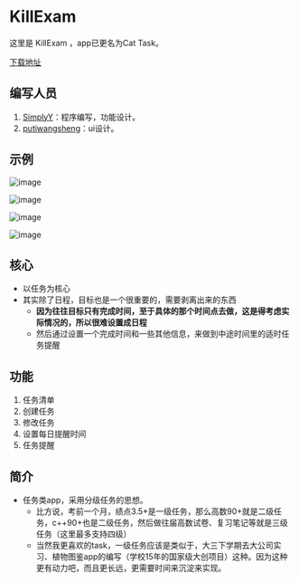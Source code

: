 KillExam
========
这里是 KillExam ，app已更名为Cat Task。


[下载地址](https://github.com/jnSimpler/KillExam/releases)

编写人员
---
1. [SimplyY](http://simplyy.github.io/pages/about.html)：程序编写，功能设计。
2. [putiwangsheng](https://github.com/putiwangsheng)：ui设计。

示例
---
![image](https://cloud.githubusercontent.com/assets/8455579/9954329/b5073ea0-5e1a-11e5-9f86-7a036818820d.png)

![image](https://cloud.githubusercontent.com/assets/8455579/9954332/b7233f18-5e1a-11e5-8635-a61c509dba5e.png)

![image](https://cloud.githubusercontent.com/assets/8455579/9954324/af8432da-5e1a-11e5-8a7c-0a830432d781.png)

![image](https://cloud.githubusercontent.com/assets/8455579/9954325/b29b3784-5e1a-11e5-90f2-0fc5f522b066.png)





核心
---
- 以任务为核心
- 其实除了日程，目标也是一个很重要的，需要剥离出来的东西
	- **因为往往目标只有完成时间，至于具体的那个时间点去做，这是得考虑实际情况的，所以很难设置成日程**
	- 然后通过设置一个完成时间和一些其他信息，来做到中途时间里的适时任务提醒


功能
----
1. 任务清单
2. 创建任务
3. 修改任务
4. 设置每日提醒时间
5. 任务提醒



简介
----
- 任务类app，采用分级任务的思想。
	- 比方说，考前一个月，绩点3.5+是一级任务，那么高数90+就是二级任务，c++90+也是二级任务，然后做往届高数试卷、复习笔记等就是三级任务（这里最多支持四级）
	- 当然我更喜欢的task，一级任务应该是类似于，大三下学期去大公司实习、植物图鉴app的编写（学校15年的国家级大创项目）这种。因为这种更有动力吧，而且更长远，更需要时间来沉淀来实现。
